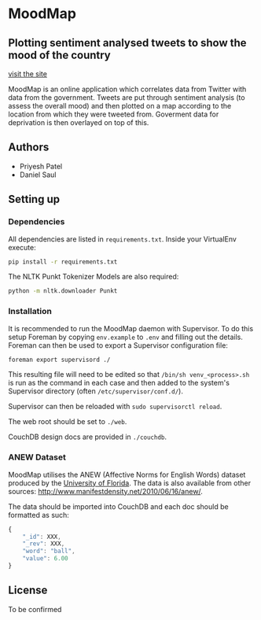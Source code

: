 # MoodMap

## Plotting sentiment analysed tweets to show the mood of the country

[visit the site](http://themoodmap.co.uk/)

MoodMap is an online application which correlates data from Twitter with data 
from the government. Tweets are put through sentiment analysis (to assess the 
overall mood) and then plotted on a map according to the location from which 
they were tweeted from. Goverment data for deprivation is then overlayed on 
top of this.

## Authors

 - Priyesh Patel
 - Daniel Saul

## Setting up

### Dependencies

All dependencies are listed in `requirements.txt`. Inside your VirtualEnv
execute:

```bash
pip install -r requirements.txt
```

The NLTK Punkt Tokenizer Models are also required:

```bash
python -m nltk.downloader Punkt
```

### Installation

It is recommended to run the MoodMap daemon with Supervisor. To do this setup
Foreman by copying `env.example` to `.env` and filling out the details. Foreman
can then be used to export a Supervisor configuration file:

```bash
foreman export supervisord ./
```

This resulting file will need to be edited so that `/bin/sh venv_<process>.sh`
is run as the command in each case and then added to the system's Supervisor
directory (often `/etc/supervisor/conf.d/`).

Supervisor can then be reloaded with `sudo supervisorctl reload`.

The web root should be set to `./web`.

CouchDB design docs are provided in `./couchdb`.

### ANEW Dataset

MoodMap utilises the ANEW (Affective Norms for English Words) dataset produced
by the [University of Florida](http://csea.phhp.ufl.edu/media/anewmessage.html).
The data is also available from other sources:
http://www.manifestdensity.net/2010/06/16/anew/.

The data should be imported into CouchDB and each doc should be formatted as
such:

```javascript
{
    "_id": XXX,
    "_rev": XXX,
    "word": "ball",
    "value": 6.00
}
```

## License

To be confirmed
